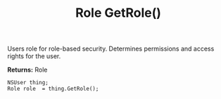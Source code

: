 ﻿---
uid: crmscript_ref_NSUser_GetRole
title: Role GetRole()
intellisense: NSUser.GetRole
keywords: NSUser, GetRole
so.topic: reference
---

Users role for role-based security. Determines permissions and access rights for the user.

**Returns:** Role


```crmscript
NSUser thing;
Role role  = thing.GetRole();
```


